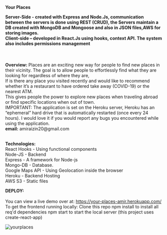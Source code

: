 <b>Your Places</b>

<b>
Server-Side - created with Express and Node.Js, communication between the servers is done using REST (CRUD), the Servers maintain a DB created with MongoDB and Mongoose and also in JSON files,AWS for storing images.<br>
Client-side – developed in React.Js using hooks, context API. The system also includes permissions management
</b><br></br>
<br></br>
<b>Overview:</b>
Places are an exciting new way for people to find new places in their vicinity. The goal is to allow people to effortlessly find what they are looking for regardless of where they are,<br> If is there any place you visited recently and would like to recommend whether it’s a restaurant to have ordered take away (COVID-19) or the nearest ATM.<br>This gives people the power to explore new places when traveling abroad or find specific locations when out of town.<br>
IMPORTANT: The application is set on the Heroku server, Heroku has an “ephemeral” hard drive that is automatically restarted (once every 24 hours). I would love it if you would report any bugs you encountered while using the application.<br>
<b>email:</b> amiraizin20@gmail.com 
<br>

<br><b>Technologies:</b><br>
React Hooks - Using functional components<br>
Node-JS - Backend<br>
Express - A framework for Node-js<br>
Mongo-DB - Database.<br>
Google Maps API - Using Geolocation inside the browser<br>
Heroku - Backend Hosting<br>
AWS S3 - Static files<br>  


<b>DEPLOY:</b><br></br>
You can view a live demo over at:
https://your-places-amir.herokuapp.com/
To get the frontend running locally:
Clone this repo
npm install to install all req'd dependencies
npm start to start the local server (this project uses create-react-app)

![yourplaces](https://user-images.githubusercontent.com/34741493/107676863-4995fc00-6ca2-11eb-85df-15a3a7ab4a0e.JPG)


